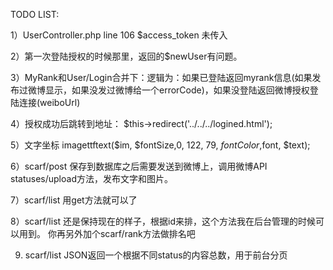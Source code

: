 
TODO LIST:

1）UserController.php
line 106 $access_token 未传入

2）第一次登陆授权的时候那里，返回的$newUser有问题。

3）MyRank和User/Login合并下：逻辑为：如果已登陆返回myrank信息(如果发布过微博显示，如果没发过微博给一个errorCode)，如果没登陆返回微博授权登陆连接(weiboUrl)

4）授权成功后跳转到地址：      $this->redirect('../../../logined.html');  

5）文字坐标          imagettftext($im, $fontSize,0, 122, 79, $fontColor ,$font, $text);

6）scarf/post 保存到数据库之后需要发送到微博上，调用微博API statuses/upload方法，发布文字和图片。

7）scarf/list 用get方法就可以了

8）scarf/list 还是保持现在的样子，根据id来排，这个方法我在后台管理的时候可以用到。  你再另外加个scarf/rank方法做排名吧

9) scarf/list JSON返回一个根据不同status的内容总数，用于前台分页